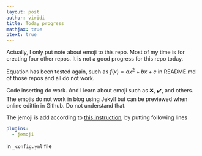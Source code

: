 ```yaml
---
layout: post
author: viridi
title: Today progress
mathjax: true
ptext: true
---
```


Actually, I only put note about emoji to this repo. Most of my time is for creating four other repos. It is not a good progress for this repo today.

Equation has been tested again, such as $f(x) = ax^2 + bx + c$ in README.md of those repos and all do not work.

Code inserting do work. And I learn about emoji such as :x:, :heavy_check_mark:, and others. The emojis do not work in blog using Jekyll but can be previewed when online edittin in Github. Do not understand that.

The jemoji is add according to [this instruction](https://help.github.com/en/enterprise/2.13/user/articles/emoji-on-github-pages), by putting following lines

```yml
plugins:
  - jemoji
  ```

in ``_config.yml`` file
